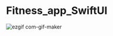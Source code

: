 # Fitness_app_SwiftUI



![ezgif com-gif-maker](https://user-images.githubusercontent.com/62072824/102342211-edbf3780-3fbe-11eb-82b0-815a50c1fa40.gif)
